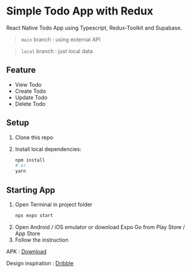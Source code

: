 # Simple Todo App with Redux

React Native Todo App using Typescript, Redux-Toolkit and Supabase.

> `main` branch : using external API

> `local` branch : just local data

## Feature

- View Todo
- Create Todo
- Update Todo
- Delete Todo

## Setup

1. Clone this repo

2. Install local dependencies:
   ```sh
   npm install
   # or
   yarn
   ```

## Starting App

1. Open Terminal in project folder
   ```sh
   npx expo start
   ```
2. Open Android / iOS emulator or download Expo Go from Play Store / App Store
3. Follow the instruction

APK : [Download](https://expo.dev/artifacts/eas/7ofNdPXb1KatNZt7v24zbL.apk)

Design inspiration : [Dribble](https://dribbble.com/shots/14153121-ToDo-App-Dark-Theme)
